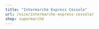 ```yaml
---
title: "Intermarché Express Cessole"
url: /nice/intermarche-express-cessole/
shop: supermarché
---
```

